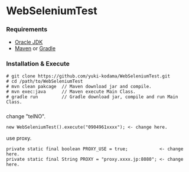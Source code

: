 # WebSeleniumTest

### Requirements
+    [Oracle JDK](http://www.oracle.com/technetwork/java/javase/overview/index.html)
+    [Maven](https://maven.apache.org/)
or
 [Gradle](https://gradle.org/)
 
 
### Installation & Execute 
    
    # git clone https://github.com/yuki-kodama/WebSeleniumTest.git  
    # cd /path/to/WebSeleniumTest  
    # mvn clean pakcage  // Maven download jar and compile.  
    # mvn exec:java      // Maven execute Main Class.  
    # gradle run         // Gradle download jar, compile and run Main Class.  
    
###  
change "telNO".
    
    new WebSeleniumTest().execute("0904961xxxx"); <- change here.

use proxy.
    
    private static final boolean PROXY_USE = true;            <- change here.
    private static final String PROXY = "proxy.xxxx.jp:8080"; <- change here.
    